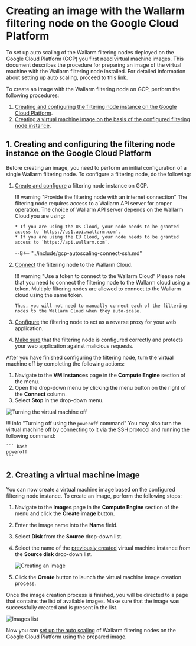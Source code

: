 [link-docs-gcp-autoscaling]:        autoscaling-overview.md
[link-docs-gcp-node-setup]:         ../../../installation/cloud-platforms/gcp/machine-image.md
[link-cloud-connect-guide]:         ../../../installation/cloud-platforms/gcp/machine-image.md#5-connect-the-instance-to-the-wallarm-cloud
[link-docs-reverse-proxy-setup]:    ../../../installation/cloud-platforms/gcp/machine-image.md#6-configure-sending-traffic-to-the-wallarm-instance
[link-docs-check-operation]:        ../../installation-check-operation-en.md

[img-vm-instance-poweroff]:     ../../../images/installation-gcp/auto-scaling/common/create-image/vm-poweroff.png
[img-create-image]:             ../../../images/installation-gcp/auto-scaling/common/create-image/create-image.png
[img-check-image]:              ../../../images/installation-gcp/auto-scaling/common/create-image/image-list.png

[anchor-node]:  #1-creating-and-configuring-the-filtering-node-instance-on-the-google-cloud-platform
[anchor-gcp]:   #2-creating-a-virtual-machine-image

#   Creating an image with the Wallarm filtering node on the Google Cloud Platform

To set up auto scaling of the Wallarm filtering nodes deployed on the Google Cloud Platform (GCP) you first need virtual machine images. This document describes the procedure for preparing an image of the virtual machine with the Wallarm filtering node installed. For detailed information about setting up auto scaling, proceed to this [link][link-docs-gcp-autoscaling].

To create an image with the Wallarm filtering node on GCP, perform the following procedures:
1.  [Creating and configuring the filtering node instance on the Google Cloud Platform][anchor-node].
2.  [Creating a virtual machine image on the basis of the configured filtering node instance][anchor-gcp].

##  1.  Creating and configuring the filtering node instance on the Google Cloud Platform

Before creating an image, you need to perform an initial configuration of a single Wallarm filtering node. To configure a filtering node, do the following:
1.  [Create and configure][link-docs-gcp-node-setup] a filtering node instance on GCP.

    !!! warning "Provide the filtering node with an internet connection"
        The filtering node requires access to a Wallarm API server for proper operation. The choice of Wallarm API server depends on the Wallarm Cloud you are using:
        
        * If you are using the US Cloud, your node needs to be granted access to `https://us1.api.wallarm.com`.
        * If you are using the EU Cloud, your node needs to be granted access to `https://api.wallarm.com`.
    
    --8<-- "../include/gcp-autoscaling-connect-ssh.md"

2.  [Connect][link-cloud-connect-guide] the filtering node to the Wallarm Cloud.

    !!! warning "Use a token to connect to the Wallarm Cloud"
        Please note that you need to connect the filtering node to the Wallarm cloud using a token. Multiple filtering nodes are allowed to connect to the Wallarm cloud using the same token.
       
        Thus, you will not need to manually connect each of the filtering nodes to the Wallarm Cloud when they auto-scale. 

3.  [Configure][link-docs-reverse-proxy-setup] the filtering node to act as a reverse proxy for your web application.

4.  [Make sure][link-docs-check-operation] that the filtering node is configured correctly and protects your web application against malicious requests.

After you have finished configuring the filtering node, turn the virtual machine off by completing the following actions:
1.  Navigate to the **VM Instances** page in the **Compute Engine** section of the menu.
2.  Open the drop-down menu by clicking the menu button on the right of the **Connect** column.
3.  Select **Stop** in the drop-down menu.

![Turning the virtual machine off][img-vm-instance-poweroff]

!!! info "Turning off using the `poweroff` command"
    You may also turn the virtual machine off by connecting to it via the SSH protocol and running the following command:
    
    ``` bash
 	poweroff
 	```

##  2.  Creating a virtual machine image

You can now create a virtual machine image based on the configured filtering node instance. To create an image, perform the following steps:
1.  Navigate to the **Images** page in the **Compute Engine** section of the menu and click the **Create image** button.
2.  Enter the image name into the **Name** field.
3.  Select **Disk** from the **Source** drop-down list.
4.  Select the name of the [previously created][anchor-node] virtual machine instance from the **Source disk** drop-down list.

    ![Creating an image][img-create-image]

5.  Click the **Create** button to launch the virtual machine image creation process.

Once the image creation process is finished, you will be directed to a page that contains the list of available images. Make sure that the image was successfully created and is present in the list.

![Images list][img-check-image]

Now you can [set up the auto scaling][link-docs-gcp-autoscaling] of Wallarm filtering nodes on the Google Cloud Platform using the prepared image.